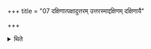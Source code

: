 +++
title = "07 दक्षिणात्पक्षादुत्तरम् उत्तरस्माद्दक्षिणम् दक्षिणायै"

+++

<details><summary>थिते</summary>

7. (He then draws three furrows) from the right (wing) to the left wing; (three) from the left wing to the right wing; (three) should be where there are from the right hip (south-western corner) to the left shoulder (north-eastern corner), from the left hip (north-western corner) to the right shoulder (south-eastern corner). Or in the reverse manner.  
</details>
